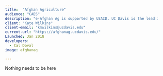 ```yaml
---
title:  "Afghan Agriculture"
audience: "CAES"
description: "e-Afghan Ag is supported by USAID. UC Davis is the lead institution. Over 70 institutions have contributed content. e-Afghan Ag is considered the most comprehensive collection of practical information available to help the farmers of Afghanistan. The project started with USAID funding managed through USDA. "
client: "Kate Wilkins"
client-email: "kmwilkins@ucdavis.edu"
current-url: "https://afghanag.ucdavis.edu/"
Launched: Jan 2018
developers:
  - Cal Doval
image: afghanag

---
```


Nothing needs to be here
